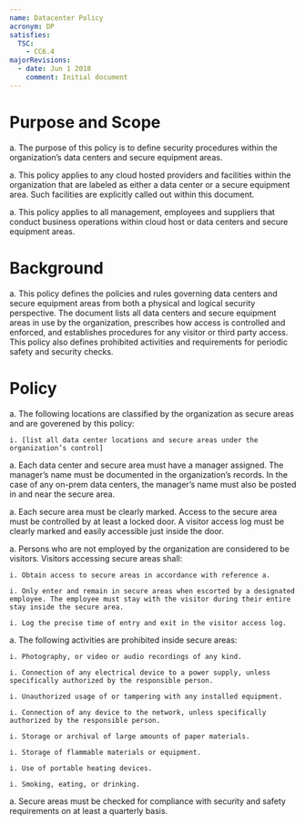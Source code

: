 ```yaml
---
name: Datacenter Policy
acronym: DP
satisfies:
  TSC:
    - CC6.4
majorRevisions:
  - date: Jun 1 2018
    comment: Initial document
---
```


# Purpose and Scope

a. The purpose of this policy is to define security procedures within the organization’s data centers and secure equipment areas.

a. This policy applies to any cloud hosted providers and facilities within the organization that are labeled as either a data center or a secure equipment area. Such facilities are explicitly called out within this document.

a. This policy applies to all management, employees and suppliers that conduct business operations within cloud host or data centers and secure equipment areas.

# Background

a. This policy defines the policies and rules governing data centers and secure equipment areas from both a physical and logical security perspective. The document lists all data centers and secure equipment areas in use by the organization, prescribes how access is controlled and enforced, and establishes procedures for any visitor or third party access. This policy also defines prohibited activities and requirements for periodic safety and security checks.

# Policy

a. The following locations are classified by the organization as secure areas and are goverened by this policy:

    i. [list all data center locations and secure areas under the organization’s control]

a. Each data center and secure area must have a manager assigned. The manager’s name must be documented in the organization’s records. In the case of any on-prem data centers, the manager’s name must also be posted in and near the secure area.

a. Each secure area must be clearly marked. Access to the secure area must be controlled by at least a locked door. A visitor access log must be clearly marked and easily accessible just inside the door.

a. Persons who are not employed by the organization are considered to be visitors. Visitors accessing secure areas shall:

    i. Obtain access to secure areas in accordance with reference a.

    i. Only enter and remain in secure areas when escorted by a designated employee. The employee must stay with the visitor during their entire stay inside the secure area.

    i. Log the precise time of entry and exit in the visitor access log.

a. The following activities are prohibited inside secure areas:

    i. Photography, or video or audio recordings of any kind.

    i. Connection of any electrical device to a power supply, unless specifically authorized by the responsible person.

    i. Unauthorized usage of or tampering with any installed equipment.

    i. Connection of any device to the network, unless specifically authorized by the responsible person.

    i. Storage or archival of large amounts of paper materials.

    i. Storage of flammable materials or equipment.

    i. Use of portable heating devices.

    i. Smoking, eating, or drinking.

a. Secure areas must be checked for compliance with security and safety requirements on at least a quarterly basis.
